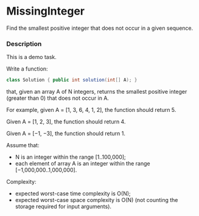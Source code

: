 # MissingInteger

Find the smallest positive integer that does not occur in a given sequence.

### Description

This is a demo task.

Write a function:

```java
class Solution { public int solution(int[] A); }
```

that, given an array A of N integers, returns the smallest positive integer (greater than 0) that does not occur in A.

For example, given A = [1, 3, 6, 4, 1, 2], the function should return 5.

Given A = [1, 2, 3], the function should return 4.

Given A = [−1, −3], the function should return 1.

Assume that:

- N is an integer within the range [1..100,000];
- each element of array A is an integer within the range [−1,000,000..1,000,000].

Complexity:

- expected worst-case time complexity is O(N);
- expected worst-case space complexity is O(N) (not counting the storage required for input arguments).